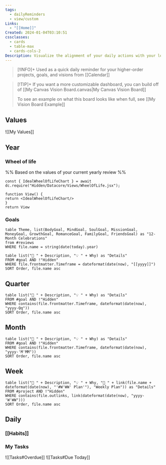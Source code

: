```yaml
---
tags:
  - dailyReminders
  - view/custom
Links:
  - "[[Home]]"
Created: 2024-01-04T03:10:51
cssclasses:
  - cards
  - table-max
  - cards-cols-2
Description: Visualize the alignment of your daily actions with your long-term goals
---
```


> [!INFO]+
> Used as a quick daily reminder for your higher-order projects, goals, and visions from [[Calendar]]

> [!TIP]+
> If you want a more customizable dashboard, you can build off of [[My Canvas Vision Board.canvas|My Canvas Vision Board]]
> 
> To see an example on what this board looks like when full, see [[My Vision Board Example]]

## Values
![[My Values]]
## Year
### Wheel of life
%% Based on the values of your current yearly review %%
````datacorejsx
const { IdealWheelOfLifeChart } = await dc.require("Hidden/Datacore/Views/WheelOfLife.jsx");

function View() {
return <IdealWheelOfLifeChart/>
}
return View
````
### Goals

```dataview
table Theme, list(BodyGoal, MindGoal, SoulGoal, MissionGoal, MoneyGoal, GrowthGoal, RomanceGoal, FamilyGoal, FriendsGoal) as "12-Month Celebrations"
from #reviews
WHERE file.name = string(date(today).year)
```
```dataview
table list("🎯 " + Description, "💡 " + Why) as "Details"
FROM #goal AND !"Hidden"
WHERE file.frontmatter.Timeframe = dateformat(date(now), "[[yyyy]]")
SORT Order, file.name asc
```
## Quarter
```dataview
table list("🎯 " + Description, "💡 " + Why) as "Details"
FROM #goal AND !"Hidden"
WHERE contains(file.frontmatter.Timeframe, dateformat(date(now), "yyyy-Qq"))
SORT Order, file.name asc
```
## Month
```dataview
table list("🎯 " + Description, "💡 " + Why) as "Details"
FROM #goal AND !"Hidden"
WHERE contains(file.frontmatter.Timeframe, dateformat(date(now), "yyyy-'M'MM"))
SORT Order, file.name asc
```
## Week
```dataview
table list("🎯 " + Description, "💡 " + Why, "🚩 " + link(file.name + dateformat(date(now), "'#W'WW' Plan'"), "Weekly Plan")) as "Details"
FROM #project AND !"Hidden"
WHERE contains(file.outlinks, link(dateformat(date(now), "yyyy-'W'WW")))
SORT Order, file.name asc
```
## Daily
### [[Habits]]
### My Tasks
![[Tasks#Overdue]]
![[Tasks#Due Today]]